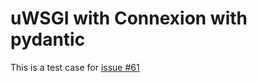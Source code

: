 # uWSGI with Connexion with pydantic

This is a test case for [issue #61](https://github.com/rycus86/prometheus_flask_exporter/issues/61)
